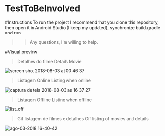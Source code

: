 # TestToBeInvolved

#Instructions
To run the project I recommend that you clone this repository, then open it in Android Studio (I keep my updated), synchronize build.gradle and run.
>>Any questions, I'm willing to help.

#Visual preview
>Detalhes do filme
>Details Movie

![screen shot 2018-08-03 at 00 46 37](https://user-images.githubusercontent.com/18127700/43623590-6484c630-96b8-11e8-95ce-d1c379d58a0c.png)

>Listagem Online
>Listing when online

![captura de tela 2018-08-03 as 16 37 27](https://user-images.githubusercontent.com/18127700/43662990-397f1fd6-973e-11e8-9787-84f476d042ff.png)

>Listagem Offline
>Listing when offline

![list_off](https://user-images.githubusercontent.com/18127700/43662984-2ef0c90c-973e-11e8-8019-a695f7736b9a.png)

>Gif listagem de filmes e detalhes
>Gif listing of movies and details

![ago-03-2018 16-40-42](https://user-images.githubusercontent.com/18127700/43662473-6bfd3e2c-973c-11e8-834a-d2f8844eac7b.gif)

